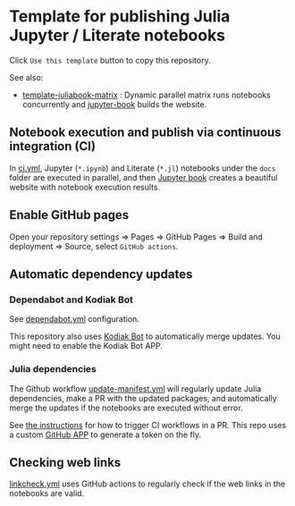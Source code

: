 # Template for publishing Julia Jupyter / Literate notebooks

Click `Use this template` button to copy this repository.

See also:

- [template-juliabook-matrix](https://github.com/ww-jl/template-juliabook-matrix) : Dynamic parallel matrix runs notebooks concurrently and [jupyter-book][] builds the website.

[quarto]: https://quarto.org
[jupyter-book]: https://jupyterbook.org
[Literate.jl]: https://github.com/fredrikekre/Literate.jl
[mkdocs-material]: https://squidfunk.github.io/mkdocs-material

## Notebook execution and publish via continuous integration (CI)

In [ci.yml](.github/workflows/ci.yml), Jupyter (`*.ipynb`) and Literate (`*.jl`) notebooks under the `docs` folder are executed in parallel, and then [Jupyter book][jupyter-book] creates a beautiful website with notebook execution results.

## Enable GitHub pages

Open your repository settings => Pages => GitHub Pages => Build and deployment => Source, select `GitHub actions`.

## Automatic dependency updates

###  Dependabot and Kodiak Bot

See [dependabot.yml](.github/dependabot.yml) configuration.

This repository also uses [Kodiak Bot](https://kodiakhq.com/docs/quickstart) to automatically merge updates. You might need to enable the Kodiak Bot APP.

### Julia dependencies

The Github workflow [update-manifest.yml](.github/workflows/update-manifest.yml) will regularly update Julia dependencies, make a PR with the updated packages, and automatically merge the updates if the notebooks are executed without error.

See [the instructions](https://github.com/peter-evans/create-pull-request/blob/main/docs/concepts-guidelines.md#triggering-further-workflow-runs) for how to trigger CI workflows in a PR. This repo uses a custom [GitHub APP](https://github.com/peter-evans/create-pull-request/blob/main/docs/concepts-guidelines.md#authenticating-with-github-app-generated-tokens) to generate a token on the fly.

## Checking web links

[linkcheck.yml](.github/workflows/linkcheck.yml) uses GitHub actions to regularly check if the web links in the notebooks are valid.
